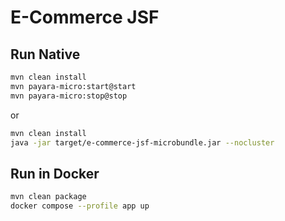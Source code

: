 # E-Commerce JSF

## Run Native

```bash
mvn clean install
mvn payara-micro:start@start
mvn payara-micro:stop@stop
```

or

```bash
mvn clean install
java -jar target/e-commerce-jsf-microbundle.jar --nocluster
```

## Run in Docker

```bash
mvn clean package
docker compose --profile app up
```
